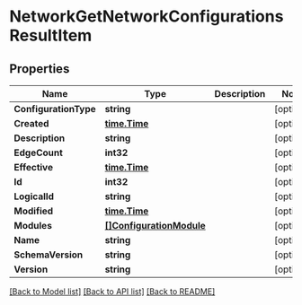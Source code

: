 # NetworkGetNetworkConfigurationsResultItem

## Properties

Name | Type | Description | Notes
------------ | ------------- | ------------- | -------------
**ConfigurationType** | **string** |  | [optional] 
**Created** | [**time.Time**](time.Time.md) |  | [optional] 
**Description** | **string** |  | [optional] 
**EdgeCount** | **int32** |  | [optional] 
**Effective** | [**time.Time**](time.Time.md) |  | [optional] 
**Id** | **int32** |  | [optional] 
**LogicalId** | **string** |  | [optional] 
**Modified** | [**time.Time**](time.Time.md) |  | [optional] 
**Modules** | [**[]ConfigurationModule**](configuration_module.md) |  | [optional] 
**Name** | **string** |  | [optional] 
**SchemaVersion** | **string** |  | [optional] 
**Version** | **string** |  | [optional] 

[[Back to Model list]](../README.md#documentation-for-models) [[Back to API list]](../README.md#documentation-for-api-endpoints) [[Back to README]](../README.md)



